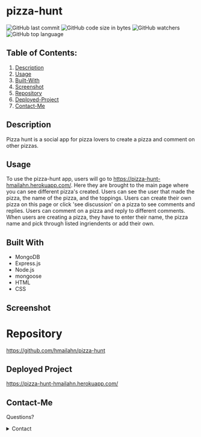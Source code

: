 # pizza-hunt

![GitHub last commit](https://img.shields.io/github/last-commit/hmailahn/pizza-hunt)  ![GitHub code size in bytes](https://img.shields.io/github/languages/code-size/hmailahn/pizza-hunt)  ![GitHub watchers](https://img.shields.io/github/watchers/hmailahn/pizza-hunt?label=Watch&style=social)  ![GitHub top language](https://img.shields.io/github/languages/top/hmailahn/pizza-hunt)

## Table of Contents:
  1. [Description](#Description)
  2. [Usage](#Usage)
  3. [Built-With](#Built-With)
  4. [Screenshot](#Screenshot)
  5. [Repository](#Repository)
  6. [Deployed-Project](#Deployed-Project)
  7. [Contact-Me](#Contact-Me)

## Description
Pizza hunt is a social app for pizza lovers to create a pizza and comment on other pizzas. 

## Usage
To use the pizza-hunt app, users will go to https://pizza-hunt-hmailahn.herokuapp.com/. Here they are brought to the main page where you can see different pizza's created. Users can see the user that made the pizza, the name of the pizza, and the toppings. Users can create their own pizza on this page or click 'see discussion' on a pizza to see comments and replies. Users can comment on a pizza and reply to different comments. When users are creating a pizza, they have to enter their name, the pizza name and pick through listed ingriendents or add their own. 

## Built With
* MongoDB
* Express.js
* Node.js
* mongoose
* HTML
* CSS

## Screenshot


# Repository
https://github.com/hmailahn/pizza-hunt

## Deployed Project
https://pizza-hunt-hmailahn.herokuapp.com/

## Contact-Me
Questions? 
<details>
    <summary>Contact</summary>
    mailahnheidi@gmail.com <br>
</details>

